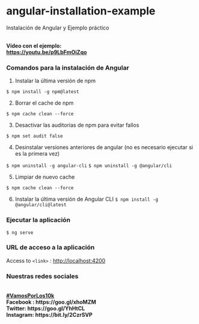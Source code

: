 # angular-installation-example

Instalación de Angular y Ejemplo práctico 

<br><b>Vídeo con el ejemplo:</b><br>
<b>https://youtu.be/p9LbFmOiZqo</b><br>


### Comandos para la instalación de Angular

1. Instalar la última versión de npm

`$ npm install -g npm@latest`

2. Borrar el cache de npm

`$ npm cache clean --force`

3. Desactivar las auditorias de npm para evitar fallos

`$ npm set audit false`

4. Desinstalar versiones anteriores de angular (no es necesario ejecutar si es la primera vez)

`$ npm uninstall -g angular-cli`
`$ npm uninstall -g @angular/cli`

5. Limpiar de nuevo cache

`$ npm cache clean --force`

6. Instalar la última versión de Angular CLI
`$ npm install -g @angular/cli@latest`

### Ejecutar la aplicación

`$ ng serve`

### URL de acceso a la aplicación

Access to `<link>` : <http://localhost:4200>

### Nuestras redes sociales

<br>
<b><a href="https://goo.gl/v2Oej4" target="_blank">#VamosPorLos10k</a><b>
<br>
Facebook : https://goo.gl/xhoMZM<br>
Twitter: https://goo.gl/YhHtCL<br>
Instagram: https://bit.ly/2CzrSVP<br>


